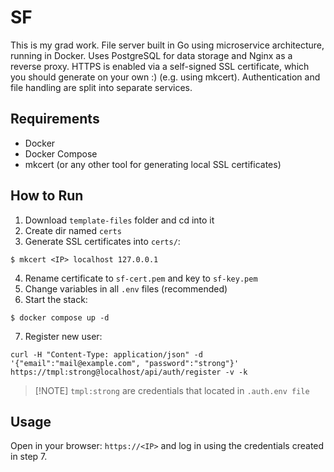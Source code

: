 # SF
This is my grad work. 
File server built in Go using microservice architecture, running in Docker.
Uses PostgreSQL for data storage and Nginx as a reverse proxy.
HTTPS is enabled via a self-signed SSL certificate, which you should generate on your own :) (e.g. using mkcert).
Authentication and file handling are split into separate services.

## Requirements
- Docker
- Docker Compose
- mkcert (or any other tool for generating local SSL certificates)

## How to Run
1. Download `template-files` folder and cd into it
2. Create dir named `certs`
3. Generate SSL certificates into `certs/`:
```
$ mkcert <IP> localhost 127.0.0.1
```
4. Rename certificate to `sf-cert.pem` and key to `sf-key.pem`
5. Change variables in all `.env` files (recommended)
6. Start the stack:
```
$ docker compose up -d
```
7. Register new user:
```
curl -H "Content-Type: application/json" -d '{"email":"mail@example.com", "password":"strong"}' https://tmpl:strong@localhost/api/auth/register -v -k
```
>[!NOTE] `tmpl:strong` are credentials that located in `.auth.env file`

## Usage
Open in your browser: `https://<IP>` and log in using the credentials created in step 7.